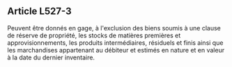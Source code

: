 Article L527-3
----
Peuvent être donnés en gage, à l'exclusion des biens soumis à une clause de
réserve de propriété, les stocks de matières premières et approvisionnements,
les produits intermédiaires, résiduels et finis ainsi que les marchandises
appartenant au débiteur et estimés en nature et en valeur à la date du dernier
inventaire.
